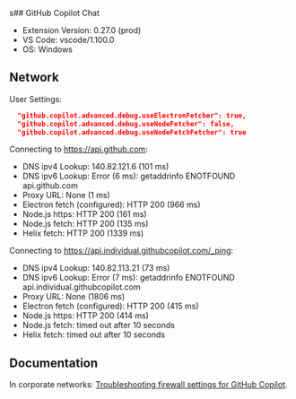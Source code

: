 s## GitHub Copilot Chat

- Extension Version: 0.27.0 (prod)
- VS Code: vscode/1.100.0
- OS: Windows

## Network

User Settings:
```json
  "github.copilot.advanced.debug.useElectronFetcher": true,
  "github.copilot.advanced.debug.useNodeFetcher": false,
  "github.copilot.advanced.debug.useNodeFetchFetcher": true
```

Connecting to https://api.github.com:
- DNS ipv4 Lookup: 140.82.121.6 (101 ms)
- DNS ipv6 Lookup: Error (6 ms): getaddrinfo ENOTFOUND api.github.com
- Proxy URL: None (1 ms)
- Electron fetch (configured): HTTP 200 (966 ms)
- Node.js https: HTTP 200 (161 ms)
- Node.js fetch: HTTP 200 (135 ms)
- Helix fetch: HTTP 200 (1339 ms)

Connecting to https://api.individual.githubcopilot.com/_ping:
- DNS ipv4 Lookup: 140.82.113.21 (73 ms)
- DNS ipv6 Lookup: Error (7 ms): getaddrinfo ENOTFOUND api.individual.githubcopilot.com
- Proxy URL: None (1806 ms)
- Electron fetch (configured): HTTP 200 (415 ms)
- Node.js https: HTTP 200 (414 ms)
- Node.js fetch: timed out after 10 seconds
- Helix fetch: timed out after 10 seconds

## Documentation

In corporate networks: [Troubleshooting firewall settings for GitHub Copilot](https://docs.github.com/en/copilot/troubleshooting-github-copilot/troubleshooting-firewall-settings-for-github-copilot).
